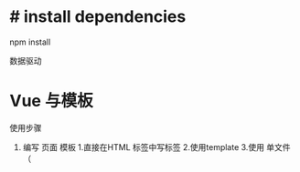 
# # install dependencies
npm install 

数据驱动

# Vue 与模板
使用步骤
1. 编写 页面 模板
    1.直接在HTML 标签中写标签
    2.使用template
    3.使用 单文件（<template/>）
2. 创建 Vue 的实例
    1.在vue的构造函数中提供：data，methods，computed，watcher，props，...
3. 将vue挂载到 页面中（mount）

# 数据驱动模型
Vue 的执行流程
1. 获得模板：模板中有“要渲染的位置”。
2. 利用 Vue 构造函数中所提供的数据来“渲染”，得到可以在页面中显示的“标签了”。
3. 将标签替换页面中原来有坑的标签。

Vue 利用我们提供的数据和页面中模板生成了一个新的 HTML 标签（node元素），替换到了页面中放置模板的位置。

# 简单的模板渲染

# 虚拟 DOM 

1. 怎么将真正得 DOM 转换为虚拟DOM
2. 怎么将虚拟DOM转换为真正的DOM

思路与深拷贝类似。


# 函数柯里化
参考资料：
- [函数式编程](https://llh911001.gitbook.io/mostly-adequate-guide-chinese/)
- [维基百科](https://zh.wikipedia.org/wiki/Wikipedia:%E9%A6%96%E9%A1%B5)

# 响应式原理
